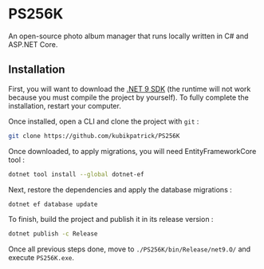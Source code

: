 # PS256K

An open-source photo album manager that runs locally written in C# and ASP.NET Core.

## Installation

First, you will want to download the [.NET 9 SDK](https://dotnet.microsoft.com/en-us/download) (the runtime will not work because you must compile the project by yourself). To fully complete the installation, restart your computer.

Once installed, open a CLI and clone the project with `git` :

```bash
git clone https://github.com/kubikpatrick/PS256K
```

Once downloaded, to apply migrations, you will need EntityFrameworkCore tool :

```bash
dotnet tool install --global dotnet-ef
```

Next, restore the dependencies and apply the database migrations :

```bash
dotnet ef database update
```

To finish, build the project and publish it in its release version : 

```bash
dotnet publish -c Release
```

Once all previous steps done, move to `./PS256K/bin/Release/net9.O/` and execute `PS256K.exe`.
